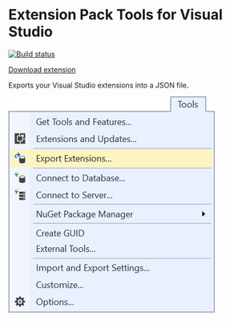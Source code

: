 # Extension Pack Tools for Visual Studio

[![Build status](https://ci.appveyor.com/api/projects/status/hc78u7wnqya38mur?svg=true)](https://ci.appveyor.com/project/madskristensen/extensionpacktools)

[Download extension](http://vsixgallery.com/extension/e83d71b8-8bfc-4e06-b145-b0388910c016/)

Exports your Visual Studio extensions into a JSON file.

![Tools menu](art/menu_tools.png)